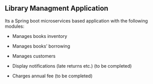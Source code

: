 Library Managment Application
-----------------------------
Its a Spring boot microservices based application with the following modules:

- Manages books inventory

- Manages books’ borrowing

- Manages customers

- Display notifications (late returns etc.) (to be completed)

- Charges annual fee (to be completed)
